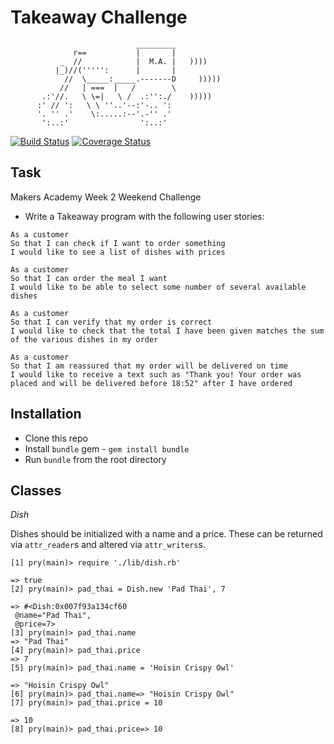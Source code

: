 Takeaway Challenge
==================
```
                            _________
              r==           |       |
           _  //            |  M.A. |   ))))
          |_)//(''''':      |       |
            //  \_____:_____.-------D     )))))
           //   | ===  |   /        \
       .:'//.   \ \=|   \ /  .:'':./    )))))
      :' // ':   \ \ ''..'--:'-.. ':
      '. '' .'    \:.....:--'.-'' .'
       ':..:'                ':..:'

 ```

[![Build Status](https://travis-ci.org/harrim91/takeaway-challenge.svg?branch=master)](https://travis-ci.org/harrim91/takeaway-challenge)
[![Coverage Status](https://coveralls.io/repos/github/harrim91/takeaway-challenge/badge.svg?branch=master)](https://coveralls.io/github/harrim91/takeaway-challenge?branch=master)

Task
-----

Makers Academy Week 2 Weekend Challenge

* Write a Takeaway program with the following user stories:

```
As a customer
So that I can check if I want to order something
I would like to see a list of dishes with prices

As a customer
So that I can order the meal I want
I would like to be able to select some number of several available dishes

As a customer
So that I can verify that my order is correct
I would like to check that the total I have been given matches the sum of the various dishes in my order

As a customer
So that I am reassured that my order will be delivered on time
I would like to receive a text such as "Thank you! Your order was placed and will be delivered before 18:52" after I have ordered
```

Installation
-----
* Clone this repo
* Install `bundle` gem - `gem install bundle`
* Run `bundle` from the root directory


Classes
-----
*Dish*

Dishes should be initialized with a name and a price. These can be returned via `attr_reader`s and altered via `attr_writers`s.

```
[1] pry(main)> require './lib/dish.rb'

=> true
[2] pry(main)> pad_thai = Dish.new 'Pad Thai', 7

=> #<Dish:0x007f93a134cf60
 @name="Pad Thai",
 @price=7>
[3] pry(main)> pad_thai.name
=> "Pad Thai"
[4] pry(main)> pad_thai.price
=> 7
[5] pry(main)> pad_thai.name = 'Hoisin Crispy Owl'

=> "Hoisin Crispy Owl"
[6] pry(main)> pad_thai.name=> "Hoisin Crispy Owl"
[7] pry(main)> pad_thai.price = 10

=> 10
[8] pry(main)> pad_thai.price=> 10
```